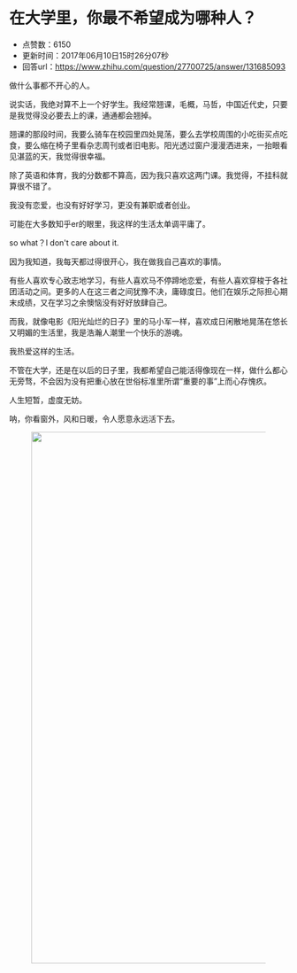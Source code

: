 # 在大学里，你最不希望成为哪种人？
- 点赞数：6150
- 更新时间：2017年06月10日15时26分07秒
- 回答url：https://www.zhihu.com/question/27700725/answer/131685093
<body>
 <p data-pid="NvF_Bkyw">做什么事都不开心的人。</p>
 <p data-pid="no5X08KZ">说实话，我绝对算不上一个好学生。我经常翘课，毛概，马哲，中国近代史，只要是我觉得没必要去上的课，通通都会翘掉。</p>
 <p data-pid="3QhuW9aq">翘课的那段时间，我要么骑车在校园里四处晃荡，要么去学校周围的小吃街买点吃食，要么缩在椅子里看杂志周刊或者旧电影。阳光透过窗户漫漫洒进来，一抬眼看见湛蓝的天，我觉得很幸福。</p>
 <p data-pid="mYZEEGoP">除了英语和体育，我的分数都不算高，因为我只喜欢这两门课。我觉得，不挂科就算很不错了。</p>
 <p data-pid="fLlD8tKM">我没有恋爱，也没有好好学习，更没有兼职或者创业。</p>
 <p data-pid="9Icv_yF9">可能在大多数知乎er的眼里，我这样的生活太单调平庸了。</p>
 <p data-pid="tSceznQ4">so what？I don't care about it.</p>
 <p data-pid="iyZBfIGi">因为我知道，我每天都过得很开心，我在做我自己喜欢的事情。</p>
 <p data-pid="r9JbmO1n">有些人喜欢专心致志地学习，有些人喜欢马不停蹄地恋爱，有些人喜欢穿梭于各社团活动之间。更多的人在这三者之间犹豫不决，庸碌度日。他们在娱乐之际担心期末成绩，又在学习之余懊恼没有好好放肆自己。</p>
 <p data-pid="JhhJN0YU">而我，就像电影《阳光灿烂的日子》里的马小军一样，喜欢成日闲散地晃荡在悠长又明媚的生活里，我是浩瀚人潮里一个快乐的游魂。</p>
 <p data-pid="3o8awaGx">我热爱这样的生活。</p>
 <p data-pid="XIb2vHEE">不管在大学，还是在以后的日子里，我都希望自己能活得像现在一样，做什么都心无旁骛，不会因为没有把重心放在世俗标准里所谓“重要的事”上而心存愧疚。</p>
 <p data-pid="KzYKK23-">人生短暂，虚度无妨。</p>
 <p data-pid="fy9fLWUm">呐，你看窗外，风和日暖，令人愿意永远活下去。</p>
 <figure>
  <img data-rawheight="1280" src="https://picx.zhimg.com/50/v2-e682cd3fac89f5d73189f3a1ad4992b4_720w.jpg?source=1940ef5c" data-rawwidth="960" data-original-token="v2-e682cd3fac89f5d73189f3a1ad4992b4" class="origin_image zh-lightbox-thumb" width="960" data-original="https://picx.zhimg.com/v2-e682cd3fac89f5d73189f3a1ad4992b4_r.jpg?source=1940ef5c">
 </figure>
</body>